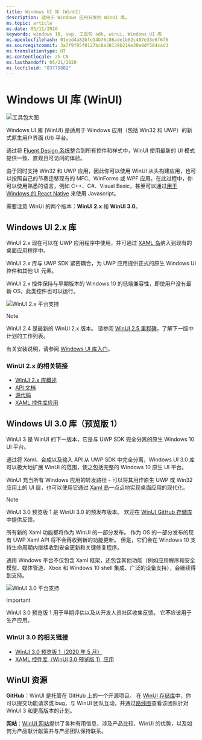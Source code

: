 ```yaml
---
title: Windows UI 库 (WinUI)
description: 适用于 Windows 应用开发的 WinUI 库。
ms.topic: article
ms.date: 05/11/2020
keywords: windows 10, uwp, 工具包 sdk, winui, Windows UI 库
ms.openlocfilehash: 01eed4a82bfe14b70c86ade1b82c487e33e6f6f6
ms.sourcegitcommit: 3a7f9f05f0127bc8e38139b219e30a8df584cad3
ms.translationtype: HT
ms.contentlocale: zh-CN
ms.lasthandoff: 05/21/2020
ms.locfileid: "83775882"
---
```

# <a name="windows-ui-library-winui"></a>Windows UI 库 (WinUI)

![工具包大图](../images/logo-winui.png)

Windows UI 库 (WinUI) 是适用于 Windows 应用（包括 Win32 和 UWP）的新式原生用户界面 (UI) 平台。

通过将 [Fluent Design 系统](https://www.microsoft.com/design/fluent/#/)整合到所有控件和样式中，WinUI 使用最新的 UI 模式提供一致、直观且可访问的体验。

由于同时支持 Win32 和 UWP 应用，因此你可以使用 WinUI 从头构建应用，也可以按照自己的节奏迁移现有的 MFC、WinForms 或 WPF 应用。在此过程中，你可以使用熟悉的语言，例如 C++、C#、Visual Basic，甚至可以通过[用于 Windows 的 React Native](https://microsoft.github.io/react-native-windows/) 来使用 Javascript。

需要注意 WinUI 的两个版本：**WinUI 2.x** 和 **WinUI 3.0**。

## <a name="windows-ui-2x-library"></a>Windows UI 2.x 库

WinUI 2.x 现在可以在 UWP 应用程序中使用，并可通过 [XAML 岛](/windows/apps/desktop/modernize/xaml-islands)纳入到现有的桌面应用程序中。

WinUI 2.x 库与 UWP SDK 紧密耦合，为 UWP 应用提供正式的原生 Windows UI 控件和其他 UI 元素。

WinUI 2.x 控件保持与早期版本的 Windows 10 的低端兼容性，即使用户没有最新 OS，此类控件也可以运行。

![WinUI 2.x 平台支持](../images/platforms-winui2.png)

> [!NOTE]
> WinUI 2.4 是最新的 WinUI 2.x 版本。 请参阅 [WinUI 2.5 里程碑](https://github.com/microsoft/microsoft-ui-xaml/milestone/10)，了解下一版中计划的工作列表。

有关安装说明，请参阅 [Windows UI 库入门](winui2/getting-started.md)。

### <a name="related-links-for-winui-2x"></a>WinUI 2.x 的相关链接

- [WinUI 2.x 库概述](winui2/index.md)
- [API 文档](https://docs.microsoft.com/uwp/api/overview/winui/)
- [源代码](https://aka.ms/winui)
- [XAML 控件库应用](https://www.microsoft.com/p/xaml-controls-gallery/9msvh128x2zt)

## <a name="windows-ui-30-library-preview-1"></a>Windows UI 3.0 库（预览版 1）

WinUI 3 是 WinUI 的下一版本，它是与 UWP SDK 完全分离的原生 Windows 10 UI 平台。

通过将 Xaml、合成以及输入 API 从 UWP SDK 中完全分离，Windows UI 3.0 库可以极大地扩展 WinUI 的范围，使之包括完整的 Windows 10 原生 UI 平台。

WinUI 充当所有 Windows 应用的转发路径 - 可以将其用作原生 UWP 或 Win32 应用上的 UI 层，也可以使用它通过 [Xaml 岛](https://docs.microsoft.com/windows/apps/desktop/modernize/xaml-islands)一点点地实现桌面应用的现代化。

> [!NOTE]
> WinUI 3.0 预览版 1 是 WinUI 3.0 的预发布版本。 欢迎在 [WinUI GitHub 存储库](https://github.com/microsoft/microsoft-ui-xaml)中提供反馈。

所有新的 Xaml 功能都将作为 WinUI 的一部分发布。 作为 OS 的一部分发布的现有 UWP Xaml API 将不会再收到新的功能更新。 但是，它们会在 Windows 10 支持生命周期内继续收到安全更新和关键修复程序。

通用 Windows 平台不仅包含 Xaml 框架，还包含其他功能（例如应用程序和安全模型、媒体管道、Xbox 和 Windows 10 shell 集成、广泛的设备支持），会继续得到支持。

![WinUI 3.0 平台支持](../images/platforms-winui3.png)

> [!Important]
> WinUI 3.0 预览版 1 用于早期评估以及从开发人员社区收集反馈。 它**不**应该用于生产应用。

### <a name="related-links-for-winui-30"></a>WinUI 3.0 的相关链接

- [WinUI 3.0 预览版 1（2020 年 5 月）](winui3/index.md)
- [XAML 控件库（WinUI 3.0 预览版 1）应用](https://github.com/microsoft/Xaml-Controls-Gallery/tree/winui3preview)

## <a name="winui-resources"></a>WinUI 资源

**GitHub**：WinUI 是托管在 GitHub 上的一个开源项目。 在 [WinUI 存储库](https://github.com/microsoft/microsoft-ui-xaml)中，你可以提交功能请求或 bug，与 WinUI 团队互动，并通过[路线图](https://github.com/microsoft/microsoft-ui-xaml/blob/master/docs/roadmap.md)查看该团队针对 WinUI 3 和更高版本的计划。

**网站**：[WinUI 网站](https://aka.ms/winui)提供了各种有用信息，涉及产品比较、WinUI 的优势，以及如何为产品献计献策并与产品团队保持联系。
